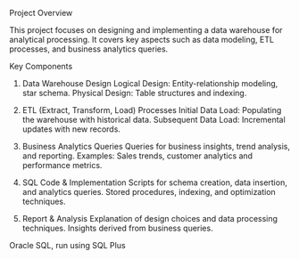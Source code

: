 Project Overview

This project focuses on designing and implementing a data warehouse for analytical processing. It covers key aspects such as data modeling, ETL processes, and business analytics queries.

Key Components
1. Data Warehouse Design
Logical Design: Entity-relationship modeling, star schema.
Physical Design: Table structures and indexing.

3. ETL (Extract, Transform, Load) Processes
Initial Data Load: Populating the warehouse with historical data.
Subsequent Data Load: Incremental updates with new records.

5. Business Analytics Queries
Queries for business insights, trend analysis, and reporting.
Examples: Sales trends, customer analytics and performance metrics.


7. SQL Code & Implementation
Scripts for schema creation, data insertion, and analytics queries.
Stored procedures, indexing, and optimization techniques.

9. Report & Analysis
Explanation of design choices and data processing techniques.
Insights derived from business queries.

Oracle SQL, run using SQL Plus
